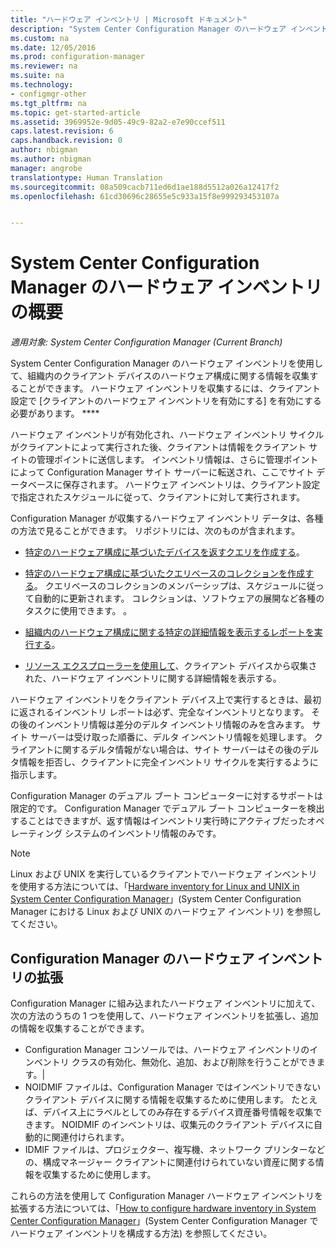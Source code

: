 ```yaml
---
title: "ハードウェア インベントリ | Microsoft ドキュメント"
description: "System Center Configuration Manager のハードウェア インベントリの概要について説明します。"
ms.custom: na
ms.date: 12/05/2016
ms.prod: configuration-manager
ms.reviewer: na
ms.suite: na
ms.technology:
- configmgr-other
ms.tgt_pltfrm: na
ms.topic: get-started-article
ms.assetid: 3969952e-9d05-49c9-82a2-e7e90ccef511
caps.latest.revision: 6
caps.handback.revision: 0
author: nbigman
ms.author: nbigman
manager: angrobe
translationtype: Human Translation
ms.sourcegitcommit: 08a509cacb711ed6d1ae188d5512a026a12417f2
ms.openlocfilehash: 61cd30696c28655e5c933a15f8e999293453107a


---
```

# <a name="introduction-to-hardware-inventory-in-system-center-configuration-manager"></a>System Center Configuration Manager のハードウェア インベントリの概要

*適用対象: System Center Configuration Manager (Current Branch)*

System Center Configuration Manager のハードウェア インベントリを使用して、組織内のクライアント デバイスのハードウェア構成に関する情報を収集することができます。 ハードウェア インベントリを収集するには、クライアント設定で [クライアントのハードウェア インベントリを有効にする] を有効にする必要があります。 ****  

 ハードウェア インベントリが有効化され、ハードウェア インベントリ サイクルがクライアントによって実行された後、クライアントは情報をクライアント サイトの管理ポイントに送信します。 インベントリ情報は、さらに管理ポイントによって Configuration Manager サイト サーバーに転送され、ここでサイト データベースに保存されます。 ハードウェア インベントリは、クライアント設定で指定されたスケジュールに従って、クライアントに対して実行されます。  

 Configuration Manager が収集するハードウェア インベントリ データは、各種の方法で見ることができます。 リポジトリには、次のものが含まれます。  

-   [特定のハードウェア構成に基づいたデバイスを返すクエリを作成する](../../../../core/servers/manage/queries-technical-reference.md)。  

-   [特定のハードウェア構成に基づいたクエリベースのコレクションを作成する](../../../../core/clients/manage/collections/introduction-to-collections.md)。 クエリベースのコレクションのメンバーシップは、スケジュールに従って自動的に更新されます。 コレクションは、ソフトウェアの展開など各種のタスクに使用できます。 。  

-   [組織内のハードウェア構成に関する特定の詳細情報を表示するレポートを実行する](../../../../core/servers/manage/reporting.md)。   

-   [リソース エクスプローラーを使用して](../../../../core/clients/manage/inventory/use-resource-explorer-to-view-hardware-inventory.md)、クライアント デバイスから収集された、ハードウェア インベントリに関する詳細情報を表示する。   

 ハードウェア インベントリをクライアント デバイス上で実行するときは、最初に返されるインベントリ レポートは必ず、完全なインベントリとなります。 その後のインベントリ情報は差分のデルタ インベントリ情報のみを含みます。 サイト サーバーは受け取った順番に、デルタ インベントリ情報を処理します。 クライアントに関するデルタ情報がない場合は、サイト サーバーはその後のデルタ情報を拒否し、クライアントに完全インベントリ サイクルを実行するように指示します。  

 Configuration Manager のデュアル ブート コンピューターに対するサポートは限定的です。 Configuration Manager でデュアル ブート コンピューターを検出することはできますが、返す情報はインベントリ実行時にアクティブだったオペレーティング システムのインベントリ情報のみです。  

> [!NOTE]  
>  Linux および UNIX を実行しているクライアントでハードウェア インベントリを使用する方法については、「[Hardware inventory for Linux and UNIX in System Center Configuration Manager](../../../../core/clients/manage/inventory/hardware-inventory-for-linux-and-unix.md)」(System Center Configuration Manager における Linux および UNIX のハードウェア インベントリ) を参照してください。  

## <a name="extending-configuration-manager-hardware-inventory"></a>Configuration Manager のハードウェア インベントリの拡張  
 Configuration Manager に組み込まれたハードウェア インベントリに加えて、次の方法のうちの 1 つを使用して、ハードウェア インベントリを拡張し、追加の情報を収集することができます。  

- Configuration Manager コンソールでは、ハードウェア インベントリのインベントリ クラスの有効化、無効化、追加、および削除を行うことができます。|  
- NOIDMIF ファイルは、Configuration Manager ではインベントリできないクライアント デバイスに関する情報を収集するために使用します。 たとえば、デバイス上にラベルとしてのみ存在するデバイス資産番号情報を収集できます。 NOIDMIF のインベントリは、収集元のクライアント デバイスに自動的に関連付けられます。  
- IDMIF ファイルは、プロジェクター、複写機、ネットワーク プリンターなどの、構成マネージャー クライアントに関連付けられていない資産に関する情報を収集するために使用します。  

 これらの方法を使用して Configuration Manager ハードウェア インベントリを拡張する方法については、「[How to configure hardware inventory in System Center Configuration Manager](../../../../core/clients/manage/inventory/configure-hardware-inventory.md)」(System Center Configuration Manager でハードウェア インベントリを構成する方法) を参照してください。  



<!--HONumber=Dec16_HO3-->


